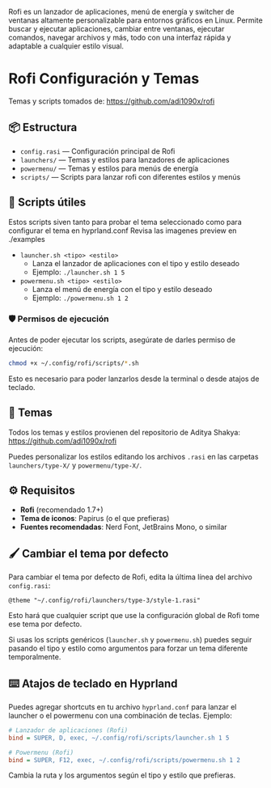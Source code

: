 Rofi es un lanzador de aplicaciones, menú de energía y switcher de ventanas altamente personalizable para entornos gráficos en Linux. Permite buscar y ejecutar aplicaciones, cambiar entre ventanas, ejecutar comandos, navegar archivos y más, todo con una interfaz rápida y adaptable a cualquier estilo visual.

# Rofi Configuración y Temas

Temas y scripts tomados de: https://github.com/adi1090x/rofi

## 📦 Estructura

- `config.rasi` — Configuración principal de Rofi
- `launchers/` — Temas y estilos para lanzadores de aplicaciones
- `powermenu/` — Temas y estilos para menús de energía
- `scripts/` — Scripts para lanzar rofi con diferentes estilos y menús

## 🚀 Scripts útiles

Estos scripts siven tanto para probar el tema seleccionado como para configurar el tema en hyprland.conf
Revisa las imagenes preview en ./examples
- `launcher.sh <tipo> <estilo>`
  - Lanza el lanzador de aplicaciones con el tipo y estilo deseado
  - Ejemplo: `./launcher.sh 1 5`
- `powermenu.sh <tipo> <estilo>`
  - Lanza el menú de energía con el tipo y estilo deseado
  - Ejemplo: `./powermenu.sh 1 2`

### 🛡️ Permisos de ejecución

Antes de poder ejecutar los scripts, asegúrate de darles permiso de ejecución:

```bash
chmod +x ~/.config/rofi/scripts/*.sh
```

Esto es necesario para poder lanzarlos desde la terminal o desde atajos de teclado.

## 🎨 Temas

Todos los temas y estilos provienen del repositorio de Aditya Shakya:
https://github.com/adi1090x/rofi

Puedes personalizar los estilos editando los archivos `.rasi` en las carpetas `launchers/type-X/` y `powermenu/type-X/`.

## ⚙️ Requisitos

- **Rofi** (recomendado 1.7+)
- **Tema de iconos**: Papirus (o el que prefieras)
- **Fuentes recomendadas**: Nerd Font, JetBrains Mono, o similar


## 🖌️ Cambiar el tema por defecto

Para cambiar el tema por defecto de Rofi, edita la última línea del archivo `config.rasi`:

```rasi
@theme "~/.config/rofi/launchers/type-3/style-1.rasi"
```

Esto hará que cualquier script que use la configuración global de Rofi tome ese tema por defecto.

Si usas los scripts genéricos (`launcher.sh` y `powermenu.sh`) puedes seguir pasando el tipo y estilo como argumentos para forzar un tema diferente temporalmente.

## ⌨️ Atajos de teclado en Hyprland

Puedes agregar shortcuts en tu archivo `hyprland.conf` para lanzar el launcher o el powermenu con una combinación de teclas. Ejemplo:

```ini
# Lanzador de aplicaciones (Rofi)
bind = SUPER, D, exec, ~/.config/rofi/scripts/launcher.sh 1 5

# Powermenu (Rofi)
bind = SUPER, F12, exec, ~/.config/rofi/scripts/powermenu.sh 1 2
```

Cambia la ruta y los argumentos según el tipo y estilo que prefieras.